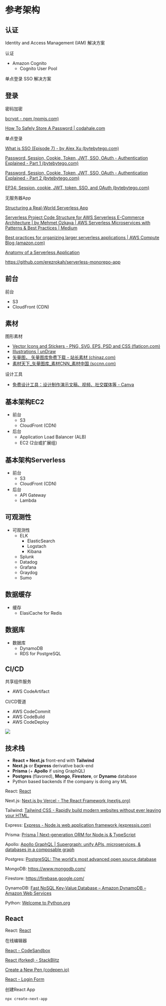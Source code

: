 # 参考架构

## 认证

Identity and Access Management (IAM) 解决方案

认证

- Amazon Cognito
    - Cognito User Pool

单点登录 SSO 解决方案

## 登录

密码加密

[bcrypt - npm (npmjs.com)](https://www.npmjs.com/package/bcrypt)

[How To Safely Store A Password | codahale.com](https://codahale.com/how-to-safely-store-a-password/)

单点登录

[What is SSO (Episode 7) - by Alex Xu (bytebytego.com)](https://blog.bytebytego.com/p/what-is-sso-episode-7?utm_source=%2Fsearch%2FSSO&utm_medium=reader2)

[Password, Session, Cookie, Token, JWT, SSO, OAuth - Authentication Explained - Part 1 (bytebytego.com)](https://blog.bytebytego.com/p/password-session-cookie-token-jwt)

[Password, Session, Cookie, Token, JWT, SSO, OAuth - Authentication Explained - Part 2 (bytebytego.com)](https://blog.bytebytego.com/p/password-session-cookie-token-jwt-ec1)

[EP34: Session, cookie, JWT, token, SSO, and OAuth (bytebytego.com)](https://blog.bytebytego.com/p/ep34-session-cookie-jwt-token-sso)

无服务器App

[Structuring a Real-World Serverless App](https://www.serverless.com/blog/structuring-a-real-world-serverless-app)

[Serverless Project Code Structure for AWS Serverless E-Commerce Architecture | by Mehmet Ozkaya | AWS Serverless Microservices with Patterns & Best Practices | Medium](https://medium.com/aws-serverless-microservices-with-patterns-best/serverless-project-code-structure-for-aws-serverless-e-commerce-architecture-e5015a0d6778)

[Best practices for organizing larger serverless applications | AWS Compute Blog (amazon.com)](https://aws.amazon.com/blogs/compute/best-practices-for-organizing-larger-serverless-applications/)

[Anatomy of a Serverless Application](https://www.serverless.com/blog/anatomy-of-a-serverless-app/)

https://github.com/erezrokah/serverless-monorepo-app

## 前台

前台

- S3
- CloudFront (CDN)

## 素材

图形素材

- [Vector Icons and Stickers - PNG, SVG, EPS, PSD and CSS (flaticon.com)](https://www.flaticon.com/)
- [Illustrations | unDraw](https://undraw.co/illustrations)
- [矢量图， 矢量图库免费下载 - 站长素材 (chinaz.com)](https://sc.chinaz.com/shiliang/)
- [素材天下_矢量图库_素材CNN_素材中国 (sccnn.com)](http://www.sccnn.com/shiliangtuku/)

设计工具

- [免费设计工具：设计制作演示文稿、视频、社交媒体等 - Canva](https://www.canva.com/zh_cn/)

## 基本架构EC2

- 前台
    - S3
    - CloudFront (CDN)
- 后台
    - Application Load Balancer (ALB)
    - EC2 (2台或扩展组)

## 基本架构Serverless

- 前台
    - S3
    - CloudFront (CDN)
- 后台
    - API Gateway
    - Lambda

## 可观测性

- 可观测性
    - ELK
        - ElasticSearch
        - Logstach
        - Kibana
    - Splunk
    - Datadog
    - Grafana
    - Graydog
    - Sumo

## 数据缓存

- 缓存
    - ElasiCache for Redis

## 数据库

- 数据库
    - DynamoDB
    - RDS for PostgreSQL

## CI/CD

共享组件服务

- AWS CodeArtifact

CI/CD管道

- AWS CodeCommit
- AWS CodeBuild
- AWS CodeDeploy

![](ci-cd.png)

## 技术栈

- **React + Next.js** front-end with **Tailwind**
- **Next.js** or **Express** derivative back-end
- **Prisma** (+ **Apollo** if using GraphQL)
- **Postgres** (flavored), **Mongo**, **Firestore**, or **Dynamo** database
- Python based backends if the company is doing any ML

React: [React](https://react.dev/)

Next.js: [Next.js by Vercel - The React Framework (nextjs.org)](https://nextjs.org/)

Tailwind: [Tailwind CSS - Rapidly build modern websites without ever leaving your HTML.](https://tailwindcss.com/)

Express: [Express - Node.js web application framework (expressjs.com)](https://expressjs.com/)

Prisma: [Prisma | Next-generation ORM for Node.js & TypeScript](https://www.prisma.io/)

Apollo: [Apollo GraphQL | Supergraph: unify APIs, microservices, & databases in a composable graph](https://www.apollographql.com/)

Postgres: [PostgreSQL: The world's most advanced open source database](https://www.postgresql.org/)

MongoDB: https://www.mongodb.com/

Firestore: https://firebase.google.com/

DynamoDB: [Fast NoSQL Key-Value Database – Amazon DynamoDB – Amazon Web Services](https://aws.amazon.com/dynamodb/)

Python: [Welcome to Python.org](https://www.python.org/)

## React

React: [React](https://react.dev/)

在线编辑器

[React - CodeSandbox](https://codesandbox.io/s/new)

[React (forked) - StackBlitz](https://stackblitz.com/edit/react-gqfpys?file=src%2FApp.js)

[Create a New Pen (codepen.io)](https://codepen.io/pen?&editors=0010&layout=left)

[React - Login Form](https://www.notion.so/React-Login-Form-6533916690a74393adb72f18b7700eab?pvs=21)

创建React App
```Bash
npx create-next-app
```